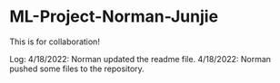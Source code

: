 # ML-Project-Norman-Junjie
This is for collaboration!

Log:
4/18/2022: Norman updated the readme file.
4/18/2022: Norman pushed some files to the repository.
